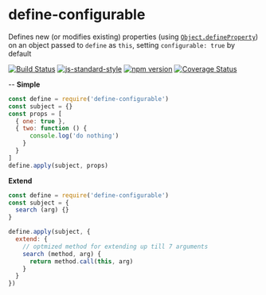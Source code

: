 # define-configurable
Defines new (or modifies existing) properties (using [`Object.defineProperty`](https://developer.mozilla.org/en/docs/Web/JavaScript/Reference/Global_Objects/Object/defineProperty)) on an object passed to `define` as `this`, setting `configurable: true` by default

[![Build Status](https://travis-ci.org/vigour-io/define-configurable.svg?branch=master)](https://travis-ci.org/vigour-io/define-configurable)
[![js-standard-style](https://img.shields.io/badge/code%20style-standard-brightgreen.svg)](http://standardjs.com/)
[![npm version](https://badge.fury.io/js/define-configurable.svg)](https://badge.fury.io/js/define-configurable)
[![Coverage Status](https://coveralls.io/repos/github/vigour-io/define-configurable/badge.svg?branch=master)](https://coveralls.io/github/vigour-io/define-configurable?branch=master)

--
**Simple**

```javascript
const define = require('define-configurable')
const subject = {}
const props = [
  { one: true },
  { two: function () {
      console.log('do nothing')
    }
  }
]
define.apply(subject, props)
```

**Extend**

```javascript
const define = require('define-configurable')
const subject = {
  search (arg) {}
}

define.apply(subject, {
  extend: {
    // optmized method for extending up till 7 arguments
    search (method, arg) {
      return method.call(this, arg)
    }
  }
})
```